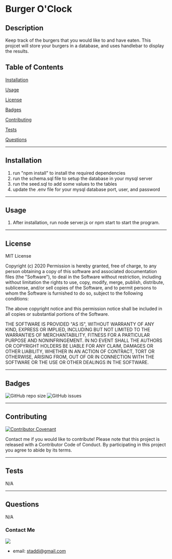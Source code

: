 
# Burger O'Clock

## Description
Keep track of the burgers that you would like to and have eaten. This projcet will store your burgers in a database, and uses handlebar to display the results.


## Table of Contents

[Installation](#installation) 

[Usage](#usage) 

[License](#license) 

[Badges](#badges) 

[Contributing](#contributing) 

[Tests](#tests) 

[Questions](#questions) 


---
## Installation
1. run "npm install" to install the required dependencies
2. run the schema.sql file to setup the database in your mysql server
3. run the seed.sql to add some values to the tables
4. update the .env file for your mysql database port, user, and password

---
## Usage
1. After installation, run node server.js or npm start to start the program.

---
## License
MIT License

Copyright (c) 2020 
Permission is hereby granted, free of charge, to any person obtaining a copy of this software and associated documentation files (the "Software"), to deal in the Software without restriction, including without limitation the rights to use, copy, modify, merge, publish, distribute, sublicense, and/or sell copies of the Software, and to permit persons to whom the Software is furnished to do so, subject to the following conditions: 

The above copyright notice and this permission notice shall be included in all copies or substantial portions of the Software.

THE SOFTWARE IS PROVIDED "AS IS", WITHOUT WARRANTY OF ANY KIND, EXPRESS OR IMPLIED, INCLUDING BUT NOT LIMITED TO THE WARRANTIES OF MERCHANTABILITY, FITNESS FOR A PARTICULAR PURPOSE AND NONINFRINGEMENT. IN NO EVENT SHALL THE AUTHORS OR COPYRIGHT HOLDERS BE LIABLE FOR ANY CLAIM, DAMAGES OR OTHER LIABILITY, WHETHER IN AN ACTION OF CONTRACT, TORT OR OTHERWISE, ARISING FROM, OUT OF OR IN CONNECTION WITH THE SOFTWARE OR THE USE OR OTHER DEALINGS IN THE SOFTWARE.

---
## Badges
![GitHub repo size](https://img.shields.io/github/repo-size/stadds/13-burger-oclock)	![GitHub issues](https://img.shields.io/github/issues-raw/stadds/13-burger-oclock)	

---
## Contributing
[![Contributor Covenant](https://img.shields.io/badge/Contributor%20Covenant-v2.0%20adopted-ff69b4.svg)](code_of_conduct.md)

Contact me if you would like to contribute! Please note that this project is released with a Contributor Code of Conduct. By participating in this project you agree to abide by its terms.

---
## Tests
N/A

---
## Questions
N/A

### Contact Me
![](https://avatars3.githubusercontent.com/u/2287010?v=4)

* email:  staddi@gmail.com
